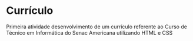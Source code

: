 # Currículo

Primeira atividade desenvolvimento de um currículo referente ao Curso de Técnico em Informática do Senac Americana utilizando HTML e CSS
